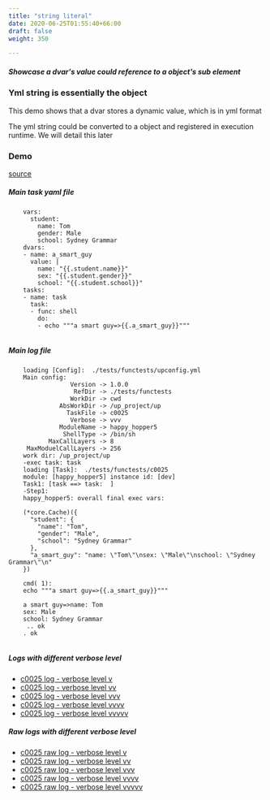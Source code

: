 ```yaml
---
title: "string literal"
date: 2020-06-25T01:55:40+66:00
draft: false
weight: 350

---
```


##### Showcase a dvar's value could reference to a object's sub element


### Yml string is essentially the object


This demo shows that a dvar stores a dynamic value, which is in yml format

The yml string could be converted to a object and registered in execution runtime. We will detail this later











### Demo








[source](https://github.com/upcmd/up/blob/master/tests/functests/c0025.yml)

##### Main task yaml file
```
    vars:
      student:
        name: Tom
        gender: Male
        school: Sydney Grammar
    dvars:
    - name: a_smart_guy
      value: |
        name: "{{.student.name}}"
        sex: "{{.student.gender}}"
        school: "{{.student.school}}"
    tasks:
    - name: task
      task:
      - func: shell
        do:
        - echo """a smart guy=>{{.a_smart_guy}}"""
    
```
##### Main log file
```
    loading [Config]:  ./tests/functests/upconfig.yml
    Main config:
                 Version -> 1.0.0
                  RefDir -> ./tests/functests
                 WorkDir -> cwd
              AbsWorkDir -> /up_project/up
                TaskFile -> c0025
                 Verbose -> vvv
              ModuleName -> happy_hopper5
               ShellType -> /bin/sh
           MaxCallLayers -> 8
     MaxModuelCallLayers -> 256
    work dir: /up_project/up
    -exec task: task
    loading [Task]:  ./tests/functests/c0025
    module: [happy_hopper5] instance id: [dev]
    Task1: [task ==> task:  ]
    -Step1:
    happy_hopper5: overall final exec vars:
    
    (*core.Cache)({
      "student": {
        "name": "Tom",
        "gender": "Male",
        "school": "Sydney Grammar"
      },
      "a_smart_guy": "name: \"Tom\"\nsex: \"Male\"\nschool: \"Sydney Grammar\"\n"
    })
    
    cmd( 1):
    echo """a smart guy=>{{.a_smart_guy}}"""
    
    a smart guy=>name: Tom
    sex: Male
    school: Sydney Grammar
     .. ok
    . ok
    
```


##### Logs with different verbose level
* [c0025 log - verbose level v](../../logs/c0025_v)
* [c0025 log - verbose level vv](../../logs/c0025_vv)
* [c0025 log - verbose level vvv](../../logs/c0025_vvvv)
* [c0025 log - verbose level vvvv](../../logs/c0025_vvvv)
* [c0025 log - verbose level vvvvv](../../logs/c0025_vvvvv)

##### Raw logs with different verbose level
* [c0025 raw log - verbose level v](../../reflogs/c0025_v.log)
* [c0025 raw log - verbose level vv](../../reflogs/c0025_vv.log)
* [c0025 raw log - verbose level vvv](../../reflogs/c0025_vvv.log)
* [c0025 raw log - verbose level vvvv](../../reflogs/c0025_vvvv.log)
* [c0025 raw log - verbose level vvvvv](../../reflogs/c0025_vvvvv.log)







